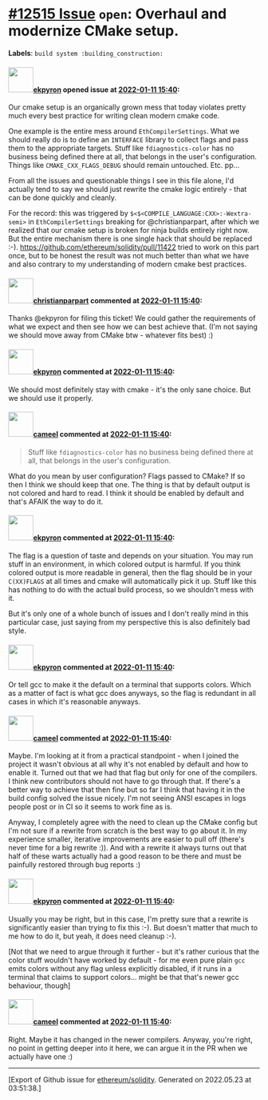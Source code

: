 # [\#12515 Issue](https://github.com/ethereum/solidity/issues/12515) `open`: Overhaul and modernize CMake setup.
**Labels**: `build system :building_construction:`


#### <img src="https://avatars.githubusercontent.com/u/1347491?v=4" width="50">[ekpyron](https://github.com/ekpyron) opened issue at [2022-01-11 15:40](https://github.com/ethereum/solidity/issues/12515):

Our cmake setup is an organically grown mess that today violates pretty much every best practice for writing clean modern cmake code.

One example is the entire mess around ``EthCompilerSettings``. What we should really do is to define an ``INTERFACE`` library to collect flags and pass them to the appropriate targets. Stuff like ``fdiagnostics-color`` has no business being defined there at all, that belongs in the user's configuration. Things like ``CMAKE_CXX_FLAGS_DEBUG`` should remain untouched. Etc. pp...

From all the issues and questionable things I see in this file alone, I'd actually tend to say we should just rewrite the cmake logic entirely - that can be done quickly and cleanly.

For the record: this was triggered by ``$<$<COMPILE_LANGUAGE:CXX>:-Wextra-semi>`` in ``EthCompilerSettings`` breaking for @christianparpart, after which we realized that our cmake setup is broken for ninja builds entirely right now. But the entire mechanism there is one single hack that should be replaced :-). 
https://github.com/ethereum/solidity/pull/11422 tried to work on this part once, but to be honest the result was not much better than what we have and also contrary to my understanding of modern cmake best practices.


#### <img src="https://avatars.githubusercontent.com/u/56763?u=3e46099035fcc96e01be5297c24450bf40d92134&v=4" width="50">[christianparpart](https://github.com/christianparpart) commented at [2022-01-11 15:40](https://github.com/ethereum/solidity/issues/12515#issuecomment-1010089613):

Thanks @ekpyron for filing this ticket! We could gather the requirements of what we expect and then see how we can best achieve that. (I'm not saying we should move away from CMake btw - whatever fits best) :)

#### <img src="https://avatars.githubusercontent.com/u/1347491?v=4" width="50">[ekpyron](https://github.com/ekpyron) commented at [2022-01-11 15:40](https://github.com/ethereum/solidity/issues/12515#issuecomment-1010090875):

We should most definitely stay with cmake - it's the only sane choice. But we should use it properly.

#### <img src="https://avatars.githubusercontent.com/u/137030?v=4" width="50">[cameel](https://github.com/cameel) commented at [2022-01-11 15:40](https://github.com/ethereum/solidity/issues/12515#issuecomment-1010999839):

> Stuff like `fdiagnostics-color` has no business being defined there at all, that belongs in the user's configuration.

What do you mean by user configuration? Flags passed to CMake? If so then I think we should keep that one. The thing is that by default output is not colored and hard to read. I think it should be enabled by default and that's AFAIK the way to do it.

#### <img src="https://avatars.githubusercontent.com/u/1347491?v=4" width="50">[ekpyron](https://github.com/ekpyron) commented at [2022-01-11 15:40](https://github.com/ethereum/solidity/issues/12515#issuecomment-1011014572):

The flag is a question of taste and depends on your situation. You may run stuff in an environment, in which colored output is harmful. If you think colored output is more readable in general, then the flag should be in your ``C(XX)FLAGS`` at all times and cmake will automatically pick it up. Stuff like this has nothing to do with the actual build process, so we shouldn't mess with it.

But it's only one of a whole bunch of issues and I don't really mind in this particular case, just saying from my perspective this is also definitely bad style.

#### <img src="https://avatars.githubusercontent.com/u/1347491?v=4" width="50">[ekpyron](https://github.com/ekpyron) commented at [2022-01-11 15:40](https://github.com/ethereum/solidity/issues/12515#issuecomment-1011016256):

Or tell gcc to make it the default on a terminal that supports colors. Which as a matter of fact is what gcc does anyways, so the flag is redundant in all cases in which it's reasonable anyways.

#### <img src="https://avatars.githubusercontent.com/u/137030?v=4" width="50">[cameel](https://github.com/cameel) commented at [2022-01-11 15:40](https://github.com/ethereum/solidity/issues/12515#issuecomment-1011147011):

Maybe. I'm looking at it from a practical standpoint - when I joined the project it wasn't obvious at all why it's not enabled by default and how to enable it. Turned out that we had that flag but only for one of the compilers. I think new contributors should not have to go through that. If there's a better way to achieve that then fine but so far I think that having it in the build config solved the issue nicely. I'm not seeing ANSI escapes in logs people post or in CI so it seems to work fine as is.

Anyway, I completely agree with the need to clean up the CMake config but I'm not sure if a rewrite from scratch is the best way to go about it. In my experience smaller, iterative improvements are easier to pull off (there's never time for a big rewrite :)). And with a rewrite it always turns out that half of these warts actually had a good reason to be there and must be painfully restored through bug reports :)

#### <img src="https://avatars.githubusercontent.com/u/1347491?v=4" width="50">[ekpyron](https://github.com/ekpyron) commented at [2022-01-11 15:40](https://github.com/ethereum/solidity/issues/12515#issuecomment-1011241972):

Usually you may be right, but in this case, I'm pretty sure that a rewrite is significantly easier than trying to fix this :-). But doesn't matter that much to me how to do it, but yeah, it does need cleanup :-).

[Not that we need to argue through it further - but it's rather curious that the color stuff wouldn't have worked by default - for me even pure plain ``gcc`` emits colors without any flag unless explicitly disabled, if it runs in a terminal that claims to support colors... might be that that's newer gcc behaviour, though]

#### <img src="https://avatars.githubusercontent.com/u/137030?v=4" width="50">[cameel](https://github.com/cameel) commented at [2022-01-11 15:40](https://github.com/ethereum/solidity/issues/12515#issuecomment-1011255645):

Right. Maybe it has changed in the newer compilers. Anyway, you're right, no point in getting deeper into it here, we can argue it in the PR when we actually have one :)


-------------------------------------------------------------------------------



[Export of Github issue for [ethereum/solidity](https://github.com/ethereum/solidity). Generated on 2022.05.23 at 03:51:38.]
